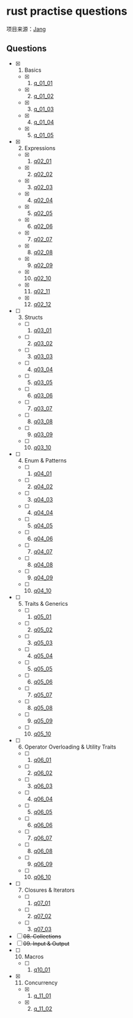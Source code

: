 # rust practise questions

项目来源：[Jang](https://rust-unofficial.github.io/rust-practise-questions/)

## Questions

- [x] 01. Basics
  - [x] 01. [q_01_01](src/bin/q01_01.rs)
  - [x] 02. [q_01_02](src/bin/q01_02.rs)
  - [x] 03. [q_01_03](src/bin/q01_03.rs)
  - [x] 04. [q_01_04](src/bin/q01_04.rs)
  - [x] 05. [q_01_05](src/bin/q01_05.rs)
- [x] 02. Expressions
  - [x] 01. [q02_01](src/bin/q02_01.rs)
  - [x] 02. [q02_02](src/bin/q02_02.rs)
  - [x] 03. [q02_03](src/bin/q02_03.rs)
  - [x] 04. [q02_04](src/bin/q02_04.rs)
  - [x] 05. [q02_05](src/bin/q02_05.rs)
  - [x] 06. [q02_06](src/bin/q02_06.rs)
  - [x] 07. [q02_07](src/bin/q02_07.rs)
  - [x] 08. [q02_08](src/bin/q02_08.rs)
  - [x] 09. [q02_09](src/bin/q02_09.rs)
  - [x] 10. [q02_10](src/bin/q02_10.rs)
  - [x] 11. [q02_11](src/bin/q02_11.rs)
  - [x] 12. [q02_12](src/bin/q02_12.rs)
- [ ] 03. Structs
  - [ ] 01. [q03_01](src/bin/q03_01.rs)
  - [ ] 02. [q03_02](src/bin/q03_02.rs)
  - [ ] 03. [q03_03](src/bin/q03_03.rs)
  - [ ] 04. [q03_04](src/bin/q03_04.rs)
  - [ ] 05. [q03_05](src/bin/q03_05.rs)
  - [ ] 06. [q03_06](src/bin/q03_06.rs)
  - [ ] 07. [q03_07](src/bin/q03_07.rs)
  - [ ] 08. [q03_08](src/bin/q03_08.rs)
  - [ ] 09. [q03_09](src/bin/q03_09.rs)
  - [ ] 10. [q03_10](src/bin/q03_10.rs)
- [ ] 04. Enum & Patterns
  - [ ] 01. [q04_01](src/bin/q04_01.rs)
  - [ ] 02. [q04_02](src/bin/q04_02.rs)
  - [ ] 03. [q04_03](src/bin/q04_03.rs)
  - [ ] 04. [q04_04](src/bin/q04_04.rs)
  - [ ] 05. [q04_05](src/bin/q04_05.rs)
  - [ ] 06. [q04_06](src/bin/q04_06.rs)
  - [ ] 07. [q04_07](src/bin/q04_07.rs)
  - [ ] 08. [q04_08](src/bin/q04_08.rs)
  - [ ] 09. [q04_09](src/bin/q04_09.rs)
  - [ ] 10. [q04_10](src/bin/q04_10.rs)
- [ ] 05. Traits & Generics
  - [ ] 01. [q05_01](src/bin/q05_01.rs)
  - [ ] 02. [q05_02](src/bin/q05_02.rs)
  - [ ] 03. [q05_03](src/bin/q05_03.rs)
  - [ ] 04. [q05_04](src/bin/q05_04.rs)
  - [ ] 05. [q05_05](src/bin/q05_05.rs)
  - [ ] 06. [q05_06](src/bin/q05_06.rs)
  - [ ] 07. [q05_07](src/bin/q05_07.rs)
  - [ ] 08. [q05_08](src/bin/q05_08.rs)
  - [ ] 09. [q05_09](src/bin/q05_09.rs)
  - [ ] 10. [q05_10](src/bin/q05_10.rs)
- [ ] 06. Operator Overloading & Utility Traits
  - [ ] 01. [q06_01](src/bin/q06_01.rs)
  - [ ] 02. [q06_02](src/bin/q06_02.rs)
  - [ ] 03. [q06_03](src/bin/q06_03.rs)
  - [ ] 04. [q06_04](src/bin/q06_04.rs)
  - [ ] 05. [q06_05](src/bin/q06_05.rs)
  - [ ] 06. [q06_06](src/bin/q06_06.rs)
  - [ ] 07. [q06_07](src/bin/q06_07.rs)
  - [ ] 08. [q06_08](src/bin/q06_08.rs)
  - [ ] 09. [q06_09](src/bin/q06_09.rs)
  - [ ] 10. [q06_10](src/bin/q06_10.rs)
- [ ] 07. Closures & Iterators
  - [ ] 01. [q07_01](src/bin/q07_01.rs)
  - [ ] 02. [q07_02](src/bin/q07_02.rs)
  - [ ] 03. [q07_03](src/bin/q07_03.rs)
- [ ] ~~08. Collections~~
- [ ] ~~09. Input & Output~~
- [ ] 10. Macros
  - [ ] 01. [q10_01](src/bin/q10_01.rs)
- [x] 11. Concurrency
  - [x] 01. [q_11_01](src/bin/q11_01.rs)
  - [x] 02. [q_11_02](src/bin/q11_02.rs)
